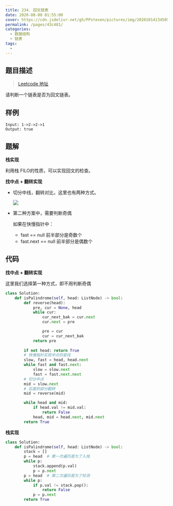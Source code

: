 ```yaml
---
title: 234. 回文链表
date: 2020-08-08 01:55:00
cover: https://cdn.jsdelivr.net/gh/PPsteven/pictures/img/20201014134505.png
permalink: /pages/43c481/
categories: 
  - 数据结构
  - 链表
tags: 
  - 
---
```


## 题目描述

> [Leetcode 地址](https://leetcode-cn.com/problems/palindrome-linked-list/)

请判断一个链表是否为回文链表。

## 样例

```
Input: 1->2->2->1
Output: true
```

## 题解

**栈实现**

利用栈 FILO的性质，可以实现回文的检查。

**找中点 + 翻转实现**

- 切分中线，翻转对比，这里也有两种方式。

  ![](https://cdn.jsdelivr.net/gh/PPsteven/pictures/img/20200808020142.png)

- 第二种方案中，需要判断奇偶

  如果在快慢指针中：

  - fast == null 前半部分是奇数个
  - fast.next == null 前半部分是偶数个

## 代码

**找中点 + 翻转实现**

这里我们选择第一种方式，即不用判断奇偶

```python
class Solution:
    def isPalindrome(self, head: ListNode) -> bool:
        def reverse(head):
            pre, cur = None, head 
            while cur:
                cur_next_bak = cur.next 
                cur.next = pre 

                pre = cur 
                cur = cur_next_bak
            return pre 
        
        if not head: return True 
        # 快慢指针实现中点的查找
        slow, fast = head, head.next 
        while fast and fast.next:
            slow = slow.next
            fast = fast.next.next
        # 切分中点
        mid = slow.next 
        # 后面的部分翻转
        mid = reverse(mid)

        while head and mid:
            if head.val != mid.val:
                return False
            head, mid = head.next, mid.next
        return True 
```

**栈实现**

```python
class Solution:
    def isPalindrome(self, head: ListNode) -> bool:
        stack = []
        p = head  # 第一次遍历是为了入栈
        while p:
            stack.append(p.val)
            p = p.next 
        p = head  # 第二次遍历是为了检测
        while p:  
            if p.val != stack.pop():
                return False 
            p = p.next 
        return True 
```

